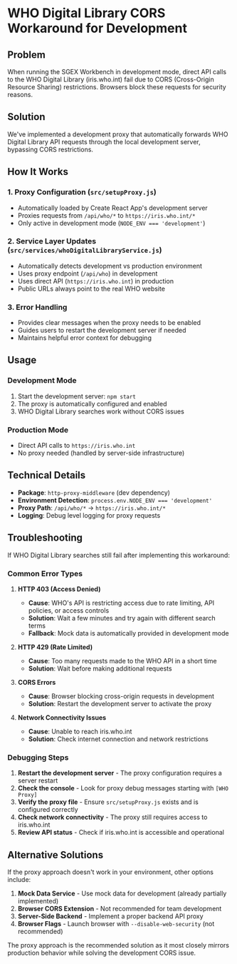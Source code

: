 # WHO Digital Library CORS Workaround for Development

## Problem
When running the SGEX Workbench in development mode, direct API calls to the WHO Digital Library (iris.who.int) fail due to CORS (Cross-Origin Resource Sharing) restrictions. Browsers block these requests for security reasons.

## Solution
We've implemented a development proxy that automatically forwards WHO Digital Library API requests through the local development server, bypassing CORS restrictions.

## How It Works

### 1. Proxy Configuration (`src/setupProxy.js`)
- Automatically loaded by Create React App's development server
- Proxies requests from `/api/who/*` to `https://iris.who.int/*`
- Only active in development mode (`NODE_ENV === 'development'`)

### 2. Service Layer Updates (`src/services/whoDigitalLibraryService.js`)
- Automatically detects development vs production environment
- Uses proxy endpoint (`/api/who`) in development
- Uses direct API (`https://iris.who.int`) in production
- Public URLs always point to the real WHO website

### 3. Error Handling
- Provides clear messages when the proxy needs to be enabled
- Guides users to restart the development server if needed
- Maintains helpful error context for debugging

## Usage

### Development Mode
1. Start the development server: `npm start`
2. The proxy is automatically configured and enabled
3. WHO Digital Library searches work without CORS issues

### Production Mode
- Direct API calls to `https://iris.who.int`
- No proxy needed (handled by server-side infrastructure)

## Technical Details

- **Package**: `http-proxy-middleware` (dev dependency)
- **Environment Detection**: `process.env.NODE_ENV === 'development'`
- **Proxy Path**: `/api/who/*` → `https://iris.who.int/*`
- **Logging**: Debug level logging for proxy requests

## Troubleshooting

If WHO Digital Library searches still fail after implementing this workaround:

### Common Error Types

1. **HTTP 403 (Access Denied)**
   - **Cause**: WHO's API is restricting access due to rate limiting, API policies, or access controls
   - **Solution**: Wait a few minutes and try again with different search terms
   - **Fallback**: Mock data is automatically provided in development mode

2. **HTTP 429 (Rate Limited)**
   - **Cause**: Too many requests made to the WHO API in a short time
   - **Solution**: Wait before making additional requests

3. **CORS Errors**
   - **Cause**: Browser blocking cross-origin requests in development
   - **Solution**: Restart the development server to activate the proxy

4. **Network Connectivity Issues**
   - **Cause**: Unable to reach iris.who.int
   - **Solution**: Check internet connection and network restrictions

### Debugging Steps

1. **Restart the development server** - The proxy configuration requires a server restart
2. **Check the console** - Look for proxy debug messages starting with `[WHO Proxy]`
3. **Verify the proxy file** - Ensure `src/setupProxy.js` exists and is configured correctly
4. **Check network connectivity** - The proxy still requires access to iris.who.int
5. **Review API status** - Check if iris.who.int is accessible and operational

## Alternative Solutions

If the proxy approach doesn't work in your environment, other options include:

1. **Mock Data Service** - Use mock data for development (already partially implemented)
2. **Browser CORS Extension** - Not recommended for team development
3. **Server-Side Backend** - Implement a proper backend API proxy
4. **Browser Flags** - Launch browser with `--disable-web-security` (not recommended)

The proxy approach is the recommended solution as it most closely mirrors production behavior while solving the development CORS issue.